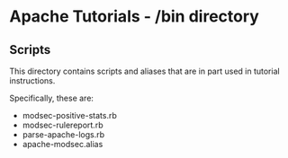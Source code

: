 Apache Tutorials - /bin directory
=================================

## Scripts
This directory contains scripts and aliases that are in part used in tutorial instructions.

Specifically, these are:

   * modsec-positive-stats.rb
   * modsec-rulereport.rb
   * parse-apache-logs.rb
   * apache-modsec.alias
